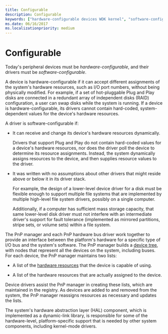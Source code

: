 ```yaml
---
title: Configurable
description: Configurable
keywords: ["hardware-configurable devices WDK kernel", "software-configurable drivers WDK kernel", "configurable devices and drivers WDK kernel"]
ms.date: 06/16/2017
ms.localizationpriority: medium
---
```


# Configurable





Today's peripheral devices must be *hardware-configurable*, and their drivers must be *software-configurable*.

A device is hardware-configurable if it can accept different assignments of the system's hardware resources, such as I/O port numbers, without being physically modified. For example, if a set of hot-pluggable Plug and Play disks are connected in a redundant array of independent disks (RAID) configuration, a user can swap disks while the system is running. If a device is hardware-configurable, its drivers cannot contain hard-coded, system-dependent values for the device's hardware resources.

A driver is software-configurable if:

-   It can receive and change its device's hardware resources dynamically.

    Drivers that support Plug and Play do not contain hard-coded values for a device's hardware resources, nor does the driver poll the device to determine its resource assignments. Instead, the system dynamically assigns resources to the device, and then supplies resource values to the driver.

-   It was written with no assumptions about other drivers that might reside above or below it in its driver stack.

    For example, the design of a lower-level device driver for a disk must be flexible enough to support multiple file systems that are implemented by multiple high-level file system drivers, possibly on a single computer.

    Additionally, if a computer has sufficient mass storage capacity, that same lower-level disk driver must not interfere with an intermediate driver's support for fault tolerance (implemented as mirrored partitions, stripe sets, or volume sets) within a file system.

The PnP manager and each PnP hardware bus driver work together to provide an interface between the platform's hardware for a specific type of I/O bus and the system's software. The PnP manager builds a [device tree](device-tree.md), with nodes that represent all the devices on the system, including buses. For each device, the PnP manager maintains two lists:

-   A list of the [hardware resources](hardware-resources.md) that the device is capable of using.

-   A list of the hardware resources that are actually assigned to the device.

Device drivers assist the PnP manager in creating these lists, which are maintained in the registry. As devices are added to and removed from the system, the PnP manager reassigns resources as necessary and updates the lists.

The system's hardware abstraction layer (HAL) component, which is implemented as a dynamic-link library, is responsible for some of the hardware-level, platform-specific support that is needed by other system components, including kernel-mode drivers.

 

 




